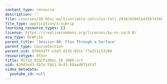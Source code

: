 ```yaml
---
content_type: resource
description: ''
file: /courses/18-02sc-multivariable-calculus-fall-2010/62041e435b7e5bb19c4358aad8714f47_MIT18_02SCF10Rec_56_300k.vtt
file_type: application/x-subrip
learning_resource_types: []
license: https://creativecommons.org/licenses/by-nc-sa/4.0/
ocw_type: OCWFile
parent_title: 'Session 80: Flux Through a Surface'
parent_type: CourseSection
parent_uid: 076b5dff-cda3-d135-851c-f7a311c53208
resourcetype: Other
title: MIT18_02SCF10Rec_56_300k.srt
uid: 62041e43-5b7e-5bb1-9c43-58aad8714f47
video_metadata:
  youtube_id: null
---
```

